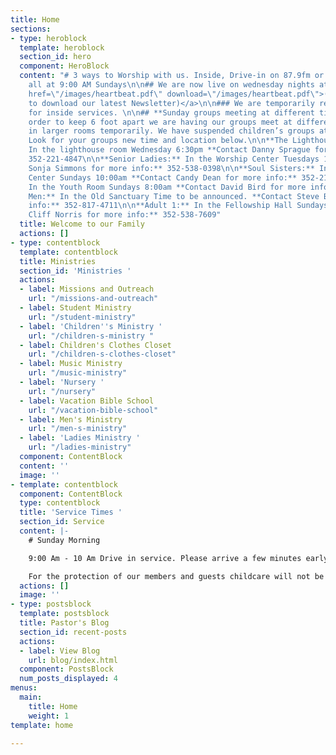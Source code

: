 ```yaml
---
title: Home
sections:
- type: heroblock
  template: heroblock
  section_id: hero
  component: HeroBlock
  content: "# 3 ways to Worship with us. Inside, Drive-in on 87.9fm or [Facebook Live](https://www.facebook.com/groups/FBCBronson/)
    all at 9:00 AM Sundays\n\n## We are now live on wednesday nights at 6:30 on [Facebook](https://www.facebook.com/groups/FBCBronson/)\n\n<a
    href=\"/images/heartbeat.pdf\" download=\"/images/heartbeat.pdf\">(Click here
    to download our latest Newsletter)</a>\n\n### We are temporarily requiring facemasks
    for inside services. \n\n## **Sunday groups meeting at different times.**\n\nIn
    order to keep 6 foot apart we are having our groups meet at different times and
    in larger rooms temporarily. We have suspended children’s groups at this time.
    Look for your groups new time and location below.\n\n**The Lighthouse group:**
    In the lighthouse room Wednesday 6:30pm **Contact Danny Sprague for more info:**
    352-221-4847\n\n**Senior Ladies:** In the Worship Center Tuesdays 10:00AM **Contact
    Sonja Simmons for more info:** 352-538-0398\n\n**Soul Sisters:** In the Worship
    Center Sundays 10:00am **Contact Candy Dean for more info:** 352-214-0015\n\n**Fishermen:**
    In the Youth Room Sundays 8:00am **Contact David Bird for more info:** 352-572-2674\n\n**Senior
    Men:** In the Old Sanctuary Time to be announced. **Contact Steve Bird for more
    info:** 352-817-4711\n\n**Adult 1:** In the Fellowship Hall Sundays 8:00am . **Contact
    Cliff Norris for more info:** 352-538-7609"
  title: Welcome to our Family
  actions: []
- type: contentblock
  template: contentblock
  title: Ministries
  section_id: 'Ministries '
  actions:
  - label: Missions and Outreach
    url: "/missions-and-outreach"
  - label: Student Ministry
    url: "/student-ministry"
  - label: 'Children''s Ministry '
    url: "/children-s-ministry "
  - label: Children's Clothes Closet
    url: "/children-s-clothes-closet"
  - label: Music Ministry
    url: "/music-ministry"
  - label: 'Nursery '
    url: "/nursery"
  - label: Vacation Bible School
    url: "/vacation-bible-school"
  - label: Men's Ministry
    url: "/men-s-ministry"
  - label: 'Ladies Ministry '
    url: "/ladies-ministry"
  component: ContentBlock
  content: ''
  image: ''
- template: contentblock
  component: ContentBlock
  type: contentblock
  title: 'Service Times '
  section_id: Service
  content: |-
    # Sunday Morning

    9:00 Am - 10 Am Drive in service. Please arrive a few minutes early for a good spot.

    For the protection of our members and guests childcare will not be provided.
  actions: []
  image: ''
- type: postsblock
  template: postsblock
  title: Pastor's Blog
  section_id: recent-posts
  actions:
  - label: View Blog
    url: blog/index.html
  component: PostsBlock
  num_posts_displayed: 4
menus:
  main:
    title: Home
    weight: 1
template: home

---
```

